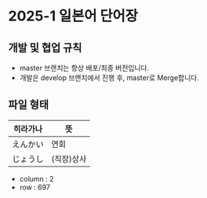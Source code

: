 # 2025-1 일본어 단어장

## 개발 및 협업 규칙
- master 브랜치는 항상 배포/최종 버전입니다.
- 개발은 develop 브랜치에서 진행 후, master로 Merge합니다.

## 파일 형태
| 히라가나  | 뜻         |
| --------- | ---------  |
| えんかい  | 연회        |
| じょうし  | (직장)상사  |
- column : 2
- row : 697
